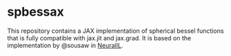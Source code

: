# spbessax

This repository contains a JAX implementation of spherical bessel functions that
is fully compatible with jax.jit and jax.grad. It is based on the implementation
by @sousaw in [NeuralIL](https://github.com/Madsen-s-research-group/neuralil-public-releases).
